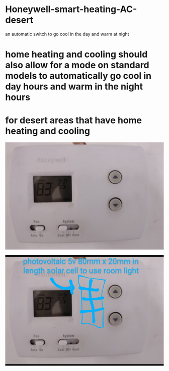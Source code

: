 # Honeywell-smart-heating-AC-desert
an automatic switch to go cool in the day and warm at night

# home heating and cooling should also allow for a mode on standard models to automatically go cool in day hours and warm in the night hours
# for desert areas that have home heating and cooling

![s1](https://raw.githubusercontent.com/c4pt000/Honeywell-smart-heating-AC-desert/main/Screenshot_20220125-082325-773~2.png)

![s1](https://raw.githubusercontent.com/c4pt000/Honeywell-smart-heating-AC-desert/main/Screenshot_20220327-185111-888~4.png)
